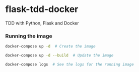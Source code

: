 # flask-tdd-docker
TDD with Python, Flask and Docker

### Running the image

```bash
docker-compose up -d  # Create the image

docker-compose up -d --build  # Update the image

docker-compose logs  # See the logs for the running image
```